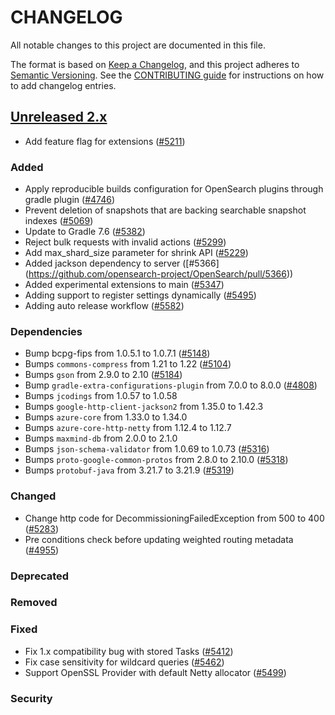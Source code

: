 # CHANGELOG

All notable changes to this project are documented in this file.

The format is based on [Keep a Changelog](https://keepachangelog.com/en/1.0.0/), and this project adheres to [Semantic Versioning](https://semver.org/spec/v2.0.0.html). See the [CONTRIBUTING guide](./CONTRIBUTING.md#Changelog) for instructions on how to add changelog entries.

## [Unreleased 2.x]
- Add feature flag for extensions ([#5211](https://github.com/opensearch-project/OpenSearch/pull/5211))
### Added
- Apply reproducible builds configuration for OpenSearch plugins through gradle plugin ([#4746](https://github.com/opensearch-project/OpenSearch/pull/4746))
- Prevent deletion of snapshots that are backing searchable snapshot indexes ([#5069](https://github.com/opensearch-project/OpenSearch/pull/5069))
- Update to Gradle 7.6 ([#5382](https://github.com/opensearch-project/OpenSearch/pull/5382))
- Reject bulk requests with invalid actions ([#5299](https://github.com/opensearch-project/OpenSearch/issues/5299))
- Add max_shard_size parameter for shrink API ([#5229](https://github.com/opensearch-project/OpenSearch/pull/5229))
- Added jackson dependency to server ([#5366] (https://github.com/opensearch-project/OpenSearch/pull/5366))
- Added experimental extensions to main ([#5347](https://github.com/opensearch-project/OpenSearch/pull/5347))
- Adding support to register settings dynamically ([#5495](https://github.com/opensearch-project/OpenSearch/pull/5495))
- Adding auto release workflow ([#5582](https://github.com/opensearch-project/OpenSearch/pull/5582))

### Dependencies
- Bump bcpg-fips from 1.0.5.1 to 1.0.7.1 ([#5148](https://github.com/opensearch-project/OpenSearch/pull/5148))
- Bumps `commons-compress` from 1.21 to 1.22 ([#5104](https://github.com/opensearch-project/OpenSearch/pull/5104))
- Bumps `gson` from 2.9.0 to 2.10 ([#5184](https://github.com/opensearch-project/OpenSearch/pull/5184))
- Bump `gradle-extra-configurations-plugin` from 7.0.0 to 8.0.0 ([#4808](https://github.com/opensearch-project/OpenSearch/pull/4808))
- Bumps `jcodings` from 1.0.57 to 1.0.58
- Bumps `google-http-client-jackson2` from 1.35.0 to 1.42.3
- Bumps `azure-core` from 1.33.0 to 1.34.0
- Bumps `azure-core-http-netty` from 1.12.4 to 1.12.7
- Bumps `maxmind-db` from 2.0.0 to 2.1.0
- Bumps `json-schema-validator` from 1.0.69 to 1.0.73 ([#5316](https://github.com/opensearch-project/OpenSearch/pull/5316))
- Bumps `proto-google-common-protos` from 2.8.0 to 2.10.0 ([#5318](https://github.com/opensearch-project/OpenSearch/pull/5318))
- Bumps `protobuf-java` from 3.21.7 to 3.21.9 ([#5319](https://github.com/opensearch-project/OpenSearch/pull/5319))
### Changed
- Change http code for DecommissioningFailedException from 500 to 400 ([#5283](https://github.com/opensearch-project/OpenSearch/pull/5283))
- Pre conditions check before updating weighted routing metadata ([#4955](https://github.com/opensearch-project/OpenSearch/pull/4955))

### Deprecated
### Removed
### Fixed
- Fix 1.x compatibility bug with stored Tasks ([#5412](https://github.com/opensearch-project/OpenSearch/pull/5412))
- Fix case sensitivity for wildcard queries ([#5462](https://github.com/opensearch-project/OpenSearch/pull/5462))
- Support OpenSSL Provider with default Netty allocator ([#5499](https://github.com/opensearch-project/OpenSearch/pull/5499))
### Security

[Unreleased 2.x]: https://github.com/opensearch-project/OpenSearch/compare/2.4...2.x
